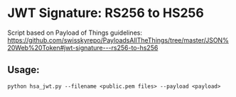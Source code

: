 # JWT Signature: RS256 to HS256

Script based on Payload of Things guidelines:
https://github.com/swisskyrepo/PayloadsAllTheThings/tree/master/JSON%20Web%20Token#jwt-signature---rs256-to-hs256

## Usage:
```
python hsa_jwt.py --filename <public.pem files> --payload <payload>
```

